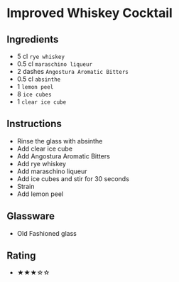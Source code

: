 # Improved Whiskey Cocktail

## Ingredients
- 5 cl `rye whiskey`
- 0.5 cl `maraschino liqueur`
- 2 dashes `Angostura Aromatic Bitters`
- 0.5 cl `absinthe`
- 1 `lemon peel`
- 8 `ice cubes`
- 1 `clear ice cube`

## Instructions
- Rinse the glass with absinthe
- Add clear ice cube
- Add Angostura Aromatic Bitters
- Add rye whiskey
- Add maraschino liqueur
- Add ice cubes and stir for 30 seconds
- Strain
- Add lemon peel

## Glassware
- Old Fashioned glass

## Rating
- ★★★☆☆